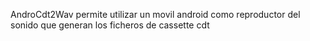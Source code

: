 AndroCdt2Wav permite utilizar un movil android como reproductor del sonido que generan los ficheros de cassette cdt
